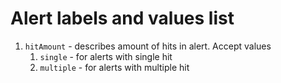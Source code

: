 # Alert labels and values list

1. `hitAmount` - describes amount of hits in alert. Accept values
   1. `single` - for alerts with single hit
   2. `multiple` - for alerts with multiple hit
